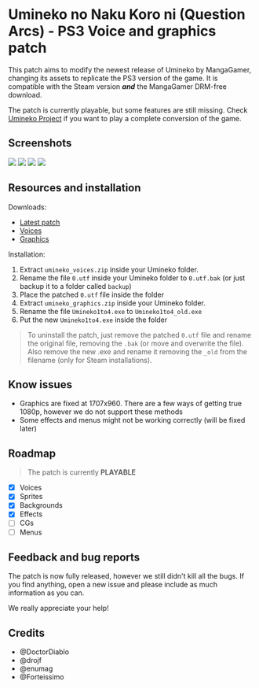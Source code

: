 # Umineko no Naku Koro ni (Question Arcs) - PS3 Voice and graphics patch

This patch aims to modify the newest release of Umineko by MangaGamer, changing its assets to replicate the PS3 version of the game.
It is compatible with the Steam version ***and*** the MangaGamer DRM-free download.

The patch is currently playable, but some features are still missing. Check [Umineko Project](https://umineko-project.org/en/) if you want to play a complete conversion of the game.

## Screenshots

![](https://i.mugi.io/3Csz3.jpg)
![](https://i.mugi.io/pzM5S.jpg)
![](https://i.mugi.io/SYfwa.jpg)
![](https://i.mugi.io/Uj7Ig.jpg)

## Resources and installation

Downloads:

 * [Latest patch](https://github.com/07th-mod/umineko-question/releases)
 * [Voices](https://mega.nz/#!uUIy0QTS!G1OpvX_7Fo0EfqCcsEYYkujA5CZFgh4EnM6GWHC2JQY)
 * [Graphics](https://mega.nz/#!OEYwXTSC!TyICU4skKfIuRKxW6XF_cJ5NH7Eghsg1a1sC_6Xg-7E)


Installation:

1. Extract ``umineko_voices.zip`` inside your Umineko folder.
2. Rename the file ``0.utf`` inside your Umineko folder to ``0.utf.bak`` (or just backup it to a folder called ``backup``)
3. Place the patched ``0.utf`` file inside the folder
4. Extract ``umineko_graphics.zip`` inside your Umineko folder.
5. Rename the file ``Umineko1to4.exe`` to ``Umineko1to4_old.exe``
6. Put the new ``Umineko1to4.exe`` inside the folder

> To uninstall the patch, just remove the patched ``0.utf`` file and rename the original file, removing the ``.bak`` (or move and overwrite the file). Also remove the new .exe and rename it removing the ``_old`` from the filename (only for Steam installations).

## Know issues

 * Graphics are fixed at 1707x960. There are a few ways of getting true 1080p, however we do not support these methods
 * Some effects and menus might not be working correctly (will be fixed later)

## Roadmap

> The patch is currently **PLAYABLE**

- [x] Voices
- [x] Sprites
- [x] Backgrounds
- [x] Effects
- [ ] CGs
- [ ] Menus

## Feedback and bug reports

The patch is now fully released, however we still didn't kill all the bugs. If you find anything, open a new issue and please include as much information as you can.

We really appreciate your help!

## Credits

 * @DoctorDiablo
 * @drojf
 * @enumag
 * @Forteissimo